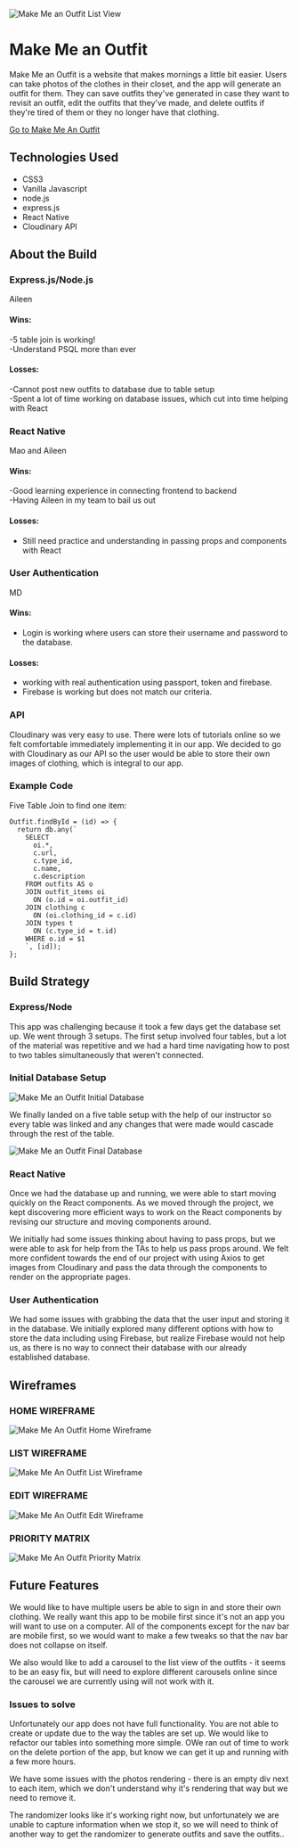 ![Make Me an Outfit List View](/assets/list.png "Make Me an Outfit List View")

# Make Me an Outfit ###

Make Me an Outfit is a website that makes mornings a little bit easier. Users can take photos of the clothes in their closet, and the app will generate an outfit for them. They can save outfits they've generated in case they want to revisit an outfit, edit the outfits that they've made, and delete outfits if they're tired of them or they no longer have that clothing. 

[Go to Make Me An Outfit](#)

## Technologies Used ###

- CSS3  
- Vanilla Javascript  
- node.js  
- express.js  
- React Native  
- Cloudinary API  

## About the Build ###  
### Express.js/Node.js ###
Aileen  

#### Wins: ###  
-5 table join is working!  
-Understand PSQL more than ever  

#### Losses: ###  
-Cannot post new outfits to database due to table setup  
-Spent a lot of time working on database issues, which cut into time helping with React  

### React Native ###
Mao and Aileen  

#### Wins: ###  
-Good learning experience in connecting frontend to backend  
-Having Aileen in my team to bail us out  

#### Losses: ###  
- Still need practice and understanding in passing props and components with React  

### User Authentication ###
MD  

#### Wins: ###  
- Login is working where users can store their username and password to the database. 

#### Losses: ###  
- working with real authentication using passport, token and firebase.  
- Firebase is working but does not match our criteria.  

### API ### 
Cloudinary was very easy to use. There were lots of tutorials online so we felt comfortable immediately implementing it in our app. We decided to go with Cloudinary as our API so the user would be able to store their own images of clothing, which is integral to our app. 

### Example Code ###

Five Table Join to find one item:
```
Outfit.findById = (id) => {
  return db.any(`
    SELECT
      oi.*,
      c.url,
      c.type_id,
      c.name,
      c.description
    FROM outfits AS o
    JOIN outfit_items oi
      ON (o.id = oi.outfit_id)
    JOIN clothing c
      ON (oi.clothing_id = c.id)
    JOIN types t
      ON (c.type_id = t.id)
    WHERE o.id = $1
    `, [id]);
};
```
## Build Strategy ###

### Express/Node ###
This app was challenging because it took a few days get the database set up. We went through 3 setups. The first setup involved four tables, but a lot of the material was repetitive and we had a hard time navigating how to post to two tables simultaneously that weren't connected. 

### Initial Database Setup ###

![Make Me an Outfit Initial Database](/assets-proposal/database-tables.jpg "Make Me an Outfit Initial Database")

We finally landed on a five table setup with the help of our instructor so every table was linked and any changes that were made would cascade through the rest of the table. 

![Make Me an Outfit Final Database](/assets/final-table-setup.jpg "Make Me an Outfit Final Database")

### React Native ###
Once we had the database up and running, we were able to start moving quickly on the React components. As we moved through the project, we kept discovering more efficient ways to work on the React components by revising our structure and moving components around. 

We initially had some issues thinking about having to pass props, but we were able to ask for help from the TAs to help us pass props around. We felt more confident towards the end of our project with using Axios to get images from Cloudinary and pass the data through the components to render on the appropriate pages. 

### User Authentication ###
We had some issues with grabbing the data that the user input and storing it in the database. We initially explored many different options with how to store the data including using Firebase, but realize Firebase would not help us, as there is no way to connect their database with our already established database. 

## Wireframes ###

### HOME WIREFRAME ####
![Make Me An Outfit Home Wireframe](/assets-proposal/Home-Outfit.png "Make Me An Outfit Home")

### LIST WIREFRAME ###
![Make Me An Outfit List Wireframe](/assets-proposal/List.png "Make Me An Outfit List")

### EDIT WIREFRAME ###
![Make Me An Outfit Edit Wireframe](/assets-proposal/Edit2.png "Make Me An Outfit Edit")

### PRIORITY MATRIX ###
![Make Me An Outfit Priority Matrix](/assets-proposal/priority-matrix.jpg "Make Me An Outfit Priority Matrix")

## Future Features ###
We would like to have multiple users be able to sign in and store their own clothing. We really want this app to be mobile first since it's not an app you will want to use on a computer. All of the components except for the nav bar are mobile first, so we would want to make a few tweaks so that the nav bar does not collapse on itself.

We also would like to add a carousel to the list view of the outfits - it seems to be an easy fix, but will need to explore different carousels online since the carousel we are currently using will not work with it. 

### Issues to solve ###
Unfortunately our app does not have full functionality. You are not able to create or update due to the way the tables are set up. We would like to refactor our tables into something more simple. OWe ran out of time to work on the delete portion of the app, but know we can get it up and running with a few more hours. 

We have some issues with the photos rendering - there is an empty div next to each item, which we don't understand why it's rendering that way but we need to remove it. 

The randomizer looks like it's working right now, but unfortunately we are unable to capture information when we stop it, so we will need to think of another way to get the randomizer to generate outfits and save the outfits..  




